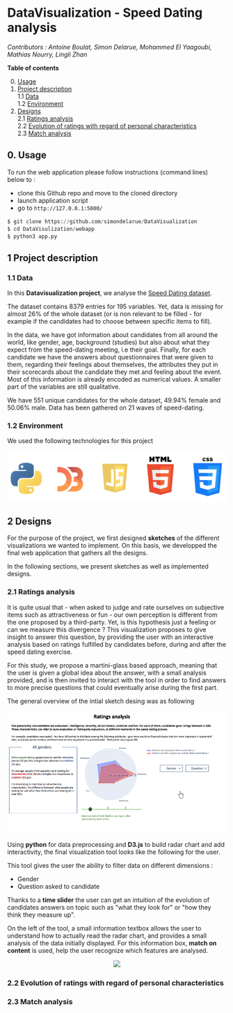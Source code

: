 # DataVisualization - Speed Dating analysis 

_Contributors : Antoine Boulat, Simon Delarue, Mohammed El Yaagoubi, Mathias Nourry, Lingli Zhan_ 

**Table of contents**  

0. [Usage](#Usage)   
1. [Project description](#Description)   
    1.1 [Data](#Data)  
    1.2 [Environment](#Env)  
2. [Designs](#Designs)  
    2.1 [Ratings analysis](#Ratings)  
    2.2 [Evolution of ratings with regard of personal characteristics](#charac)  
    2.3 [Match analysis](#Match)  

## 0. Usage <a class="anchor" id="Usage"></a>  

To run the web application please follow instructions (command lines) below to :  
* clone this Github repo and move to the cloned directory  
* launch application script  
* go to `http://127.0.0.1:5000/ `  

``` python
$ git clone https://github.com/simondelarue/DataVisualization
$ cd DataVisulization/webapp
$ python3 app.py
```

## 1 Project description <a class="anchor" id="Description"></a>  

### 1.1 Data <a class="anchor" id="Data"></a>  

In this **Datavisualization project**, we analyse the [Speed Dating dataset](https://flowingdata.com/2008/02/06/speed-dating-data-attractiveness-sincerity-intelligence-hobbies/).  

The dataset contains 8379 entries for 195 variables. Yet, data is missing for almost 26% of the whole dataset (or is non relevant to be filled - for example if the candidates had to choose between specific items to fill). 

In the data, we have got information about candidates from all around the world, like gender, age, background (studies) but also about what they expect from the speed-dating meeting, i.e their goal. Finally, for each candidate we have the answers about questionnaires that were given to them, regarding their feelings about themselves, the attributes they put in their scorecards about the candidate they met and feeling about the event. Most of this information is already encoded as numerical values. A smaller part of the variables are still qualitative.

We have 551 unique candidates for the whole dataset, 49.94% female and 50.06% male. Data has been gathered on 21 waves of speed-dating.  

### 1.2 Environment <a class="anchor" id="Env"></a>  

We used the following technologies for this project 

<p align="center">
    <img src='img/technos_used.png'>
</p>


## 2 Designs <a class="anchor" id="Designs"></a>   

For the purpose of the project, we first designed **sketches** of the different visualizations we wanted to implement. On this basis, we developped the final web application that gathers all the designs.  

In the following sections, we present sketches as well as implemented designs.

### 2.1 Ratings analysis  <a class="anchor" id="Ratings"></a>  

It is quite usual that - when asked to judge and rate ourselves on subjective items such as attractiveness or fun - our own perception is different from the one proposed by a third-party. Yet, is this hypothesis just a feeling or can we measure this divergence ? 
This visualization proposes to give insight to answer this question, by providing the user with an interactive analysis based on ratings fulfilled by candidates before, during and after the speed dating exercise.

For this study, we propose a martini-glass based approach, meaning that the user is given a global idea about the answer, with a small analysis provided, and is then invited to interact with the tool in order to find answers to more precise questions that could eventually arise during the first part.

The general overview of the intial sketch desing was as following 

<p align="center">
    <img src='img/rating_analysis_1.png'>
</p>  

Using **python** for data preprocessing and **D3.js** to build radar chart and add interactivity, the final visualization tool looks like the following for the user.

This tool gives the user the ability to filter data on different dimensions :  
* Gender  
* Question asked to candidate  

Thanks to a **time slider** the user can get an intuition of the evolution of candidates answers on topic such as "what they look for" or "how they think they measure up".  

On the left of the tool, a small information textbox allows the user to understand how to actually read the radar chart, and provides a small analysis of the data initially displayed. For this information box, **match on content** is used, help the user recognize which features are analysed.

<p align="center">
    <img src='img/design_1.gif'>
</p> 


### 2.2 Evolution of ratings with regard of personal characteristics  <a class="anchor" id="Charac"></a>  

### 2.3 Match analysis  <a class="anchor" id="Match"></a>  


